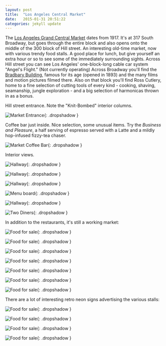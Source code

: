 ```yaml
---
layout: post
title:  "Los Angeles Central Market"
date:   2015-01-31 20:51:22
categories: jekyll update
---
```

The [Los Angeles Grand Central Market](www.grandcentralmarket.com) dates from 1917.  It's at 317 South Broadway, but goes through the entire block and also opens onto the middle of the 300 block of Hill street.  An interesting old-time market, now with various trendy food stalls.  A good place for lunch, but give yourself an extra hour or so to see some of the immediately surrounding sights.  Across Hill street you can see Los Angeles' one-block-long cable car system "Angel's Flight."   (Not currently operating)  Across Broadway you'll find the [Bradbary Building](https://www.laconservancy.org/locations/bradbury-building), famous for its age (opened in 1893) and the many films and motion pictures filmed there.  Also on that block you'll find Ross Cutlery, home to a fine selection of cutting tools of every kind - cooking, shaving, seamanship, jungle exploration - and a big selection of harmonicas thrown in as a bonus.  


Hill street entrance.  Note the "Knit-Bombed" interior columns.  

![Market Entrance](/images/los_angeles_central_market/market_scenes/market_entrance.png){: .dropshadow }  
  

Coffee bar just inside.  Nice selection, some unusual items.  Try the *Business and Pleasure*, a half serving of espresso served with a Latte and a mildly hop-infused fizzy-tea chaser.  

![Market Coffee Bar](/images/los_angeles_central_market/market_scenes/coffee_bar.png){: .dropshadow }  
  

Interior views.  

![Hallway](/images/los_angeles_central_market/market_scenes/hallway2.png){: .dropshadow }  

![Hallway](/images/los_angeles_central_market/market_scenes/hallway3.png){: .dropshadow }  

![Hallway](/images/los_angeles_central_market/market_scenes/hallway4.png){: .dropshadow }  

![Menu board](/images/los_angeles_central_market/market_scenes/sandwich_board.png){: .dropshadow }  

![Hallway](/images/los_angeles_central_market/market_scenes/hallway1.png){: .dropshadow }  

![Two Diners](/images/los_angeles_central_market/market_scenes/johanna_and_stephanie.png){: .dropshadow }  
  

In addition to the restaurants, it's still a working market:  

![Food for sale](/images/los_angeles_central_market/market_food/bannanas.png){: .dropshadow }  

![Food for sale](/images/los_angeles_central_market/market_food/cheese.png){: .dropshadow }  

![Food for sale](/images/los_angeles_central_market/market_food/fruit_counter_end.png){: .dropshadow }  

![Food for sale](/images/los_angeles_central_market/market_food/fruit_rainbow.png){: .dropshadow }  

![Food for sale](/images/los_angeles_central_market/market_food/potatoes.png){: .dropshadow }  

![Food for sale](/images/los_angeles_central_market/market_food/red_onions.png){: .dropshadow }  

![Food for sale](/images/los_angeles_central_market/market_food/white_onions.png){: .dropshadow }  
  

There are a lot of interesting retro neon signs advertising the various stalls:  

![Food for sale](/images/los_angeles_central_market/market_signs/china_cafe.png){: .dropshadow }  

![Food for sale](/images/los_angeles_central_market/market_signs/discount.png){: .dropshadow }  

![Food for sale](/images/los_angeles_central_market/market_signs/jose.png){: .dropshadow }  

![Food for sale](/images/los_angeles_central_market/market_signs/pick_up.png){: .dropshadow }  


